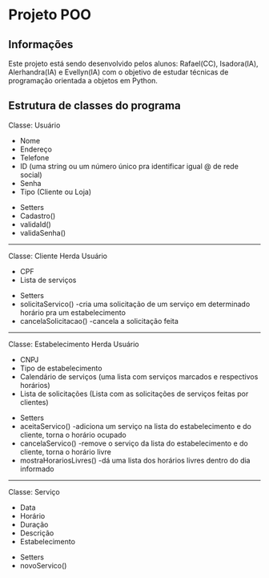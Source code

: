 # Projeto POO

## Informações
Este projeto está sendo desenvolvido pelos alunos: Rafael(CC), Isadora(IA), Alerhandra(IA) e Evellyn(IA) com o objetivo de  estudar técnicas de programação orientada a objetos em Python.

## Estrutura de classes do programa
Classe: Usuário

- Nome
- Endereço
- Telefone
- ID (uma string ou um número único pra identificar igual @ de rede social)
- Senha
- Tipo (Cliente ou Loja)

+ Setters
+ Cadastro()
+ validaId()
+ validaSenha()
_______
Classe: Cliente
Herda Usuário

- CPF
- Lista de serviços

+ Setters
+ solicitaServico() -cria uma solicitação de um serviço em determinado horário pra um estabelecimento
+ cancelaSolicitacao() -cancela a solicitação feita
_______
Classe: Estabelecimento
Herda Usuário

- CNPJ
- Tipo de estabelecimento
- Calendário de serviços (uma lista com serviços marcados e respectivos horários)
- Lista de solicitações (Lista com as solicitações de serviços feitas por clientes)

+ Setters
+ aceitaServico() -adiciona um serviço na lista do estabelecimento e do cliente, torna o horário ocupado
+ cancelaServico() -remove o serviço da lista do estabelecimento e do cliente, torna o horário livre
+ mostraHorariosLivres() -dá uma lista dos horários livres dentro do dia informado
_______
Classe: Serviço

- Data
- Horário
- Duração
- Descrição
- Estabelecimento

+ Setters
+ novoServico()